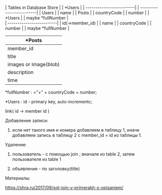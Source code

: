 | Tables in Database Store |	| *Users 		   | 
| -------------------------|	| -------------------------|
| Users                    |	| name                     |
| Posts                    |	| countryCode              |
                             	| number                   |
| *Users 		   |	| maybe *fullNumber        |  
| -------------------------|
| id(->member_id)          | 
| name                     |
| countryCode              | 
| number                   |
| maybe *fullNumber        |  

| *Posts 		   | 
| -------------------------|
| member_id                | 
| title                    |
| images or image(blob)    | 
| description              |
| time                     |  


*fullNumber : ="+" + countryCode + number;

*Users : id - primary key, auto-incrementc;

link( id -> member id )

Добавление записи:

1) если нет такого имя и номера добавляем в таблицу 1, иначе добавляем запись в таблицу 2 с member_id = id из таблицы 1.

Удаление:

1) пользователь - с помощью join ; вначале из table 2, затем пользователя из table 1

2) объявление - по заголовку(title)

Материалы:

https://shra.ru/2017/09/sql-join-v-primerakh-s-opisaniem/
